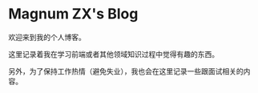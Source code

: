 <h1>Magnum ZX's Blog</h1>
<p>欢迎来到我的个人博客。</p>
<p>这里记录着我在学习前端或者其他领域知识过程中觉得有趣的东西。</p>
<p>另外，为了保持工作热情（避免失业），我也会在这里记录一些跟面试相关的内容。</p>
